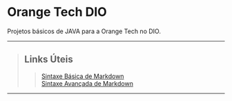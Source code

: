 # Orange Tech DIO

Projetos básicos de JAVA para a Orange Tech no DIO.
***
>## Links Úteis
>>[Sintaxe Básica de Markdown](https://www.markdownguide.org/basic-syntax/)  
>>[Sintaxe Avançada de Markdown](https://www.markdownguide.org/extended-syntax/)  
***
